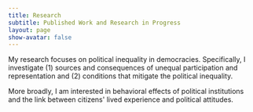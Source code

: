 ```yaml
---
title: Research
subtitle: Published Work and Research in Progress
layout: page
show-avatar: false
---
```


<p> My research focuses on political inequality in democracies. 
Specifically, I investigate (1) sources and consequences of unequal participation and representation 
and (2) conditions that mitigate the political inequality.</p>

<p> More broadly, I am interested in behavioral effects of political institutions and the link between citizens' lived experience and political attitudes. </p>
